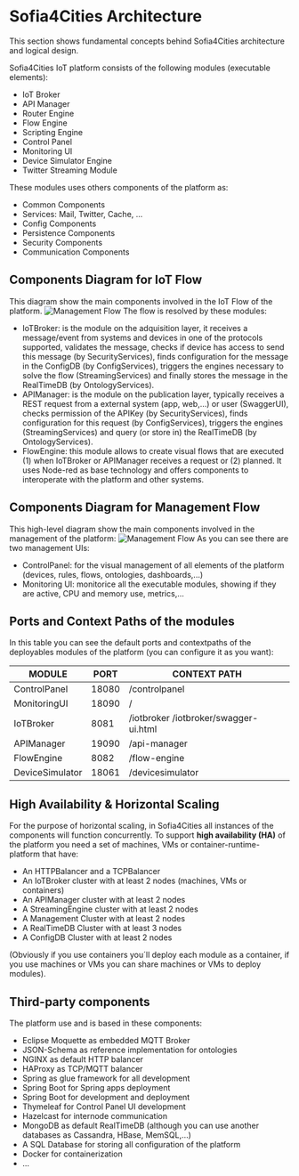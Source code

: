 Sofia4Cities Architecture
============================

This section shows fundamental concepts behind Sofia4Cities architecture and logical design.

Sofia4Cities IoT platform consists of the following modules (executable elements):

- IoT Broker
- API Manager
- Router Engine
- Flow Engine
- Scripting Engine
- Control Panel
- Monitoring UI
- Device Simulator Engine
- Twitter Streaming Module

These modules uses others components of the platform as:

- Common Components
- Services: Mail, Twitter, Cache, ...
- Config Components
- Persistence Components
- Security Components
- Communication Components

## Components Diagram for IoT Flow
This diagram show the main components involved in the IoT Flow of the platform.
![Management Flow](iot_diagram.txt.png) 
The flow is resolved by these modules:

- IoTBroker: is the module on the adquisition layer, it receives a message/event from systems and devices in one of the protocols supported, validates the message, checks if device has access to send this message (by SecurityServices), finds configuration for the message in the ConfigDB (by ConfigServices), triggers the engines necessary to solve the flow (StreamingServices) and finally stores the message in the RealTimeDB (by OntologyServices).
- APIManager: is the module on the publication layer, typically receives a REST request from a external system (app, web,...) or user (SwaggerUI), checks permission of the APIKey (by SecurityServices), finds configuration for this request (by ConfigServices), triggers the engines (StreamingServices) and query  (or store in) the RealTimeDB (by OntologyServices).
- FlowEngine: this module allows to create visual flows that are executed (1) when IoTBroker or APIManager receives a request or (2) planned. It uses Node-red as base technology and offers components to interoperate with the platform and other systems.


## Components Diagram for Management Flow
This high-level diagram show the main components involved in the management of the platform:
![Management Flow](management_diagram.txt.png) 
As you can see there are two management UIs:

- ControlPanel: for the visual management of all elements of the platform (devices, rules, flows, ontologies, dashboards,...)
- Monitoring UI: monitorice all the executable modules, showing if they are active, CPU and memory use, metrics,...

## Ports and  Context Paths of the modules

In this table you can see the default ports and contextpaths of the deployables modules of the platform (you can configure it as you want):

MODULE | PORT | CONTEXT PATH 
------ | ---- | --------
ControlPanel | 18080 | /controlpanel
MonitoringUI | 18090 | /
IoTBroker | 8081 | /iotbroker /iotbroker/swagger-ui.html
APIManager | 19090 | /api-manager
FlowEngine | 8082 | /flow-engine
DeviceSimulator | 18061 | /devicesimulator




## High Availability & Horizontal Scaling

For the purpose of horizontal scaling, in Sofia4Cities all instances of the components will function concurrently.
To support **high availability (HA)** of the platform you need a set of machines, VMs or container-runtime-platform that have:

- An HTTPBalancer and a TCPBalancer
- An IoTBroker cluster with at least 2 nodes (machines, VMs or containers)
- An APIManager cluster with at least 2 nodes
- A StreamingEngine cluster with at least 2 nodes
- A Management Cluster with at least 2 nodes
- A RealTimeDB Cluster with at least 3 nodes
- A ConfigDB Cluster with at least 2 nodes


(Obviously if you use containers you´ll deploy each module as a container, if you use machines or VMs you can share machines or VMs to deploy modules).

## Third-party components

The platform use and is based in these components:

- Eclipse Moquette as embedded MQTT Broker
- JSON-Schema as reference implementation for ontologies
- NGINX as default HTTP balancer 
- HAProxy as TCP/MQTT balancer
- Spring as glue framework for all development
- Spring Boot for Spring apps deployment
- Spring Boot for development and deployment
- Thymeleaf for Control Panel UI development
- Hazelcast for internode communication
- MongoDB as default RealTimeDB (although you can use another databases as Cassandra, HBase, MemSQL,...)
- A SQL Database for storing all configuration of the platform
- Docker for containerization
- ...
